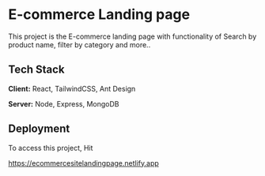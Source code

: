 
# E-commerce Landing page

This project is the E-commerce landing page with functionality of Search by product name, filter by category and more..


## Tech Stack

**Client:** React, TailwindCSS, Ant Design

**Server:** Node, Express, MongoDB


## Deployment

To access this project, Hit

https://ecommercesitelandingpage.netlify.app

